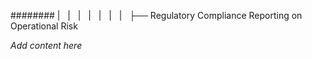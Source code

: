 ######## |   |   |   |   |   |   |   ├── Regulatory Compliance Reporting on Operational Risk

*Add content here*